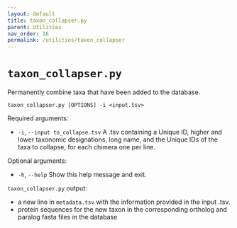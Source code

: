 ```yaml
---
layout: default
title: taxon_collapser.py
parent: Utilities
nav_order: 16
permalink: /utilities/taxon_collapser
---
```


# `taxon_collapser.py`

Permanently combine taxa that have been added to the database.

`taxon_collapser.py [OPTIONS] -i <input.tsv>`

Required arguments:
- `-i`, `--input to_collapse.tsv` A .tsv containing a Unique ID, higher and lower taxonomic designations, long name, and the Unique IDs of the taxa to collapse, for each chimera one per line.

Optional arguments:
- `-h`, `--help` Show this help message and exit.

`taxon_collapser.py` output:
- a new line in `metadata.tsv` with the information provided in the input .tsv.
- protein sequences for the new taxon in the corresponding ortholog and paralog fasta files in the database